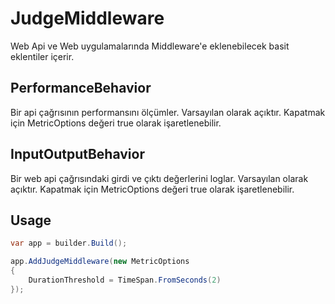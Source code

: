 # JudgeMiddleware

Web Api ve Web uygulamalarında Middleware'e eklenebilecek basit eklentiler içerir.

## PerformanceBehavior

Bir api çağrısının performansını ölçümler. Varsayılan olarak açıktır. Kapatmak için MetricOptions değeri true olarak işaretlenebilir.

## InputOutputBehavior

Bir web api çağrısındaki girdi ve çıktı değerlerini loglar. Varsayılan olarak açıktır. Kapatmak için MetricOptions değeri true olarak işaretlenebilir.

## Usage

```csharp
var app = builder.Build();

app.AddJudgeMiddleware(new MetricOptions
{
    DurationThreshold = TimeSpan.FromSeconds(2)
});
```
